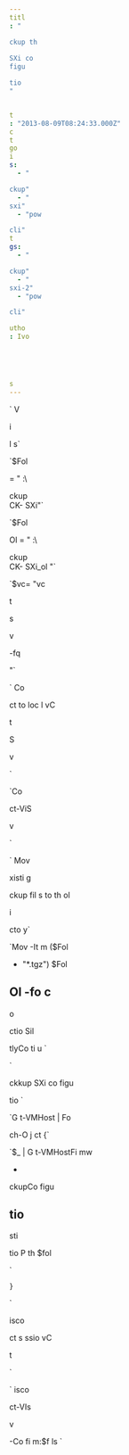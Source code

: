 ```yaml
---
titl
: "

ckup th
 
SXi co
figu

tio
"


t
: "2013-08-09T08:24:33.000Z"
c
t
go
i
s: 
  - "

ckup"
  - "
sxi"
  - "pow

cli"
t
gs: 
  - "

ckup"
  - "
sxi-2"
  - "pow

cli"

utho
: Ivo 





s
---
```


`
V

i

l
s`

`$Fol


 = "
:\

ckup\
CK-
SXi"`

`$Fol


Ol
 = "
:\

ckup\
CK-
SXi\_ol
"`

`$vc= "vc

t

s

v

-fq

"`

`
 Co


ct to loc
l vC

t

 S

v

`

`Co


ct-ViS

v

`

`
 Mov
 
xisti
g 

ckup fil
s to th
 ol
 
i

cto
y`

`Mov
-It
m ($Fol


 + "\*.tgz") $Fol


Ol
 -fo
c
 -


o

ctio
 Sil

tlyCo
ti
u
`

`
 

ckkup 
SXi co
figu

tio
`

`G
t-VMHost | Fo


ch-O
j
ct {`

 `$_ | G
t-VMHostFi
mw


 -

ckupCo
figu

tio
 -

sti

tio
P
th $fol


`

`}`

`
 
isco


ct s
ssio
 vC

t

`

`
isco


ct-VIs

v

 -Co
fi
m:$f
ls
`






